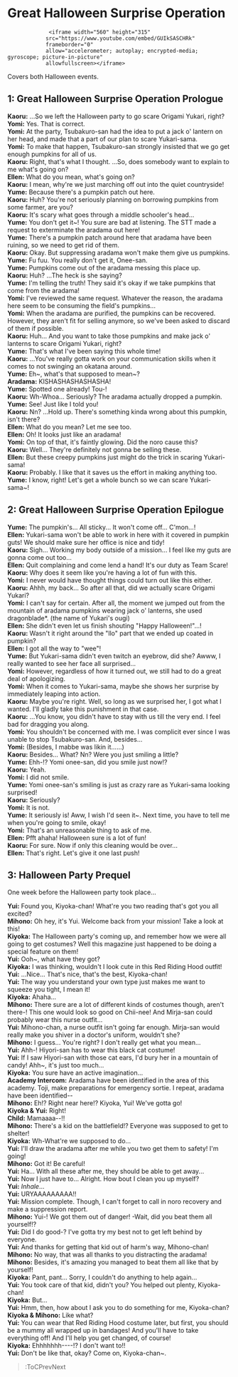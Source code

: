 
Great Halloween Surprise Operation
==================================

                 <iframe width="560" height="315"
                src="https://www.youtube.com/embed/GUIkSASCHRk" 
                frameborder="0" 
                allow="accelerometer; autoplay; encrypted-media; gyroscope; picture-in-picture" 
                allowfullscreen></iframe>
              
Covers both Halloween events.

  

## 1: Great Halloween Surprise Operation Prologue
**Kaoru:** ...So we left the Halloween party to go scare Origami Yukari, right?  
**Yomi:** Yes. That is correct.  
**Yomi:** At the party, Tsubakuro-san had the idea to put a jack o' lantern on her head, and made that a part of our plan to scare Yukari-sama.  
**Yomi:** To make that happen, Tsubakuro-san strongly insisted that we go get enough pumpkins for all of us.  
**Kaoru:** Right, that's what I thought. ...So, does somebody want to explain to me what's going on?  
**Ellen:** What do you mean, what's going on?  
**Kaoru:** I mean, why're we just marching off out into the quiet countryside\!  
**Yume:** Because there's a pumpkin patch out here.  
**Kaoru:** Huh? You're not seriously planning on borrowing pumpkins from some farmer, are you?  
**Kaoru:** It's scary what goes through a middle schooler's head...  
**Yume:** You don't get it\~\! You sure are bad at listening. The STT made a request to exterminate the aradama out here\!  
**Yume:** There's a pumpkin patch around here that aradama have been ruining, so we need to get rid of them.  
**Kaoru:** Okay. But suppressing aradama won't make them give us pumpkins.  
**Yume:** Fu fuu. You really don't get it, Onee-san.  
**Yume:** Pumpkins come out of the aradama messing this place up.  
**Kaoru:** Huh? ...The heck is she saying?  
**Yume:** I'm telling the truth\! They said it's okay if we take pumpkins that come from the aradama\!  
**Yomi:** I've reviewed the same request. Whatever the reason, the aradama here seem to be consuming the field's pumpkins...  
**Yomi:** When the aradama are purified, the pumpkins can be recovered. However, they aren't fit for selling anymore, so we've been asked to discard of them if possible.  
**Kaoru:** Huh... And you want to take those pumpkins and make jack o' lanterns to scare Origami Yukari, right?  
**Yume:** That's what I've been saying this whole time\!  
**Kaoru:** ...You've really gotta work on your communication skills when it comes to not swinging an okatana around.  
**Yume:** Eh\~, what's that supposed to mean\~?  
**Aradama:** KISHASHASHASHASHA\!  
**Yume:** Spotted one already\! Tou-\!  
**Kaoru:** Wh-Whoa... Seriously? The aradama actually dropped a pumpkin.  
**Yume:** See\! Just like I told you\!  
**Kaoru:** Nn? ...Hold up. There's something kinda wrong about this pumpkin, isn't there?  
**Ellen:** What do you mean? Let me see too.  
**Ellen:** Oh\! It looks just like an aradama\!  
**Yomi:** On top of that, it's faintly glowing. Did the noro cause this?  
**Kaoru:** Well... They're definitely not gonna be selling these.  
**Ellen:** But these creepy pumpkins just might do the trick in scaring Yukari-sama\!  
**Kaoru:** Probably. I like that it saves us the effort in making anything too.  
**Yume:** I know, right\! Let's get a whole bunch so we can scare Yukari-sama\~\!  

## 2: Great Halloween Surprise Operation Epilogue
**Yume:** The pumpkin's... All sticky... It won't come off... C'mon...\!  
**Ellen:** Yukari-sama won't be able to work in here with it covered in pumpkin guts\! We should make sure her office is nice and tidy\!  
**Kaoru:** Sigh... Working my body outside of a mission... I feel like my guts are gonna come out too...  
**Ellen:** Quit complaining and come lend a hand\! It's our duty as Team Scare\!  
**Kaoru:** Why does it seem like you're having a lot of fun with this.  
**Yomi:** I never would have thought things could turn out like this either.  
**Kaoru:** Ahhh, my back... So after all that, did we actually scare Origami Yukari?  
**Yomi:** I can't say for certain. After all, the moment we jumped out from the mountain of aradama pumpkins wearing jack o' lanterns, she used dragonblade*. (the name of Yukari's ougi)  
**Ellen:** She didn't even let us finish shouting "Happy Halloween\!"...\!  
**Kaoru:** Wasn't it right around the "llo" part that we ended up coated in pumpkin?  
**Ellen:** I got all the way to "wee"\!  
**Yume:** But Yukari-sama didn't even twitch an eyebrow, did she? Awww, I really wanted to see her face all surprised...  
**Yomi:** However, regardless of how it turned out, we still had to do a great deal of apologizing.  
**Yomi:** When it comes to Yukari-sama, maybe she shows her surprise by immediately leaping into action.  
**Kaoru:** Maybe you're right. Well, so long as we surprised her, I got what I wanted. I'll gladly take this punishment in that case.  
**Kaoru:** ...You know, you didn't have to stay with us till the very end. I feel bad for dragging you along.  
**Yomi:** You shouldn't be concerned with me. I was complicit ever since I was unable to stop Tsubakuro-san. And, besides...  
**Yomi:** (Besides, I mabbe was likin it......)  
**Kaoru:** Besides... What? Nn? Were you just smiling a little?  
**Yume:** Ehh-\!? Yomi onee-san, did you smile just now\!?  
**Kaoru:** Yeah.  
**Yomi:** I did not smile.  
**Yume:** Yomi onee-san's smiling is just as crazy rare as Yukari-sama looking surprised\!  
**Kaoru:** Seriously?  
**Yomi:** It is not.  
**Yume:** It seriously is\! Aww, I wish I'd seen it\~. Next time, you have to tell me when you're going to smile, okay\!  
**Yomi:** That's an unreasonable thing to ask of me.  
**Ellen:** Pfft ahaha\! Halloween sure is a lot of fun\!  
**Kaoru:** For sure. Now if only this cleaning would be over...  
**Ellen:** That's right. Let's give it one last push\!  

## 3: Halloween Party Prequel
One week before the Halloween party took place...

  
**Yui:** Found you, Kiyoka-chan\! What're you two reading that's got you all excited?  
**Mihono:** Oh hey, it's Yui. Welcome back from your mission\! Take a look at this\!  
**Kiyoka:** The Halloween party's coming up, and remember how we were all going to get costumes? Well this magazine just happened to be doing a special feature on them\!  
**Yui:** Ooh\~, what have they got?  
**Kiyoka:** I was thinking, wouldn't I look cute in this Red Riding Hood outfit\!  
**Yui:** ...Nice... That's nice, that's the best, Kiyoka-chan\!  
**Yui:** The way you understand your own type just makes me want to squeeze you tight, I mean it\!  
**Kiyoka:** Ahaha...  
**Mihono:** There sure are a lot of different kinds of costumes though, aren't there-\! This one would look so good on Chii-nee\! And Mirja-san could probably wear this nurse outfit...  
**Yui:** Mihono-chan, a nurse outfit isn't going far enough. Mirja-san would really make you shiver in a doctor's uniform, wouldn't she?  
**Mihono:** I guess... You're right? I don't really get what you mean...  
**Yui:** Ahh-\! Hiyori-san has to wear this black cat costume\!  
**Yui:** If I saw Hiyori-san with those cat ears, I'd bury her in a mountain of candy\! Ahh\~, it's just too much...  
**Kiyoka:** You sure have an active imagination...  
**Academy Intercom:** Aradama have been identified in the area of this academy. Toji, make preparations for emergency sortie. I repeat, aradama have been identified--  
**Mihono:** Eh\!? Right near here\!? Kiyoka, Yui\! We've gotta go\!  
**Kiyoka & Yui:** Right\!  
**Child:** Mamaaaa--\!\!  
**Mihono:** There's a kid on the battlefield\!? Everyone was supposed to get to shelter\!  
**Kiyoka:** Wh-What're we supposed to do...  
**Yui:** I'll draw the aradama after me while you two get them to safety\! I'm going\!  
**Mihono:** Got it\! Be careful\!  
**Yui:** Ha... With all these after me, they should be able to get away...  
**Yui:** Now I just have to... Alright. How bout I clean you up myself?  
**Yui:** *Inhale*...  
**Yui:** URYAAAAAAAAA\!\!  
**Yui:** Mission complete. Though, I can't forget to call in noro recovery and make a suppression report.  
**Mihono:** Yui-\! We got them out of danger\! -Wait, did you beat them all yourself\!?  
**Yui:** Did I do good-? I've gotta try my best not to get left behind by everyone.  
**Yui:** And thanks for getting that kid out of harm's way, Mihono-chan\!  
**Mihono:** No way, that was all thanks to you distracting the aradama\!  
**Mihono:** Besides, it's amazing you managed to beat them all like that by yourself\!  
**Kiyoka:** Pant, pant... Sorry, I couldn't do anything to help again...  
**Yui:** You took care of that kid, didn't you? You helped out plenty, Kiyoka-chan\!  
**Kiyoka:** But...  
**Yui:** Hmm, then, how about I ask you to do something for me, Kiyoka-chan?  
**Kiyoka & Mihono:** Like what?  
**Yui:** You can wear that Red Riding Hood costume later, but first, you should be a mummy all wrapped up in bandages\! And you'll have to take everything off\! And I'll help you get changed, of course\!  
**Kiyoka:** Ehhhhhhh----\!? I don't want to\!\!  
**Yui:** Don't be like that, okay? Come on, Kiyoka-chan\~.  
> :ToCPrevNext